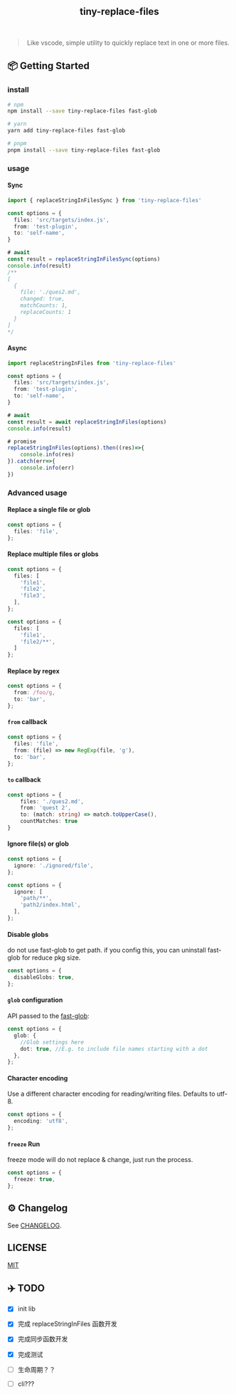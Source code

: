 
 <div align="center">
 <!-- <img align="center" width="180" src="https://raw.githubusercontent.com/andreasbm/readme/master/assets/logo-shadow.png" /> -->
  <h2>tiny-replace-files</h2>
  <br>
  <blockquote>Like vscode, simple utility to quickly replace text in one or more files.</blockquote>
</div>

## 📦 Getting Started

### install

```sh
# npm 
npm install --save tiny-replace-files fast-glob

# yarn
yarn add tiny-replace-files fast-glob

# pnpm
pnpm install --save tiny-replace-files fast-glob
```

### usage

#### Sync

```ts
import { replaceStringInFilesSync } from 'tiny-replace-files'

const options = {
  files: 'src/targets/index.js',
  from: 'test-plugin',
  to: 'self-name',
}

# await
const result = replaceStringInFilesSync(options)
console.info(result)
/**
[
  {
    file: './ques2.md',
    changed: true,
    matchCounts: 1,
    replaceCounts: 1
  }
]
*/
```
#### Async

```ts
import replaceStringInFiles from 'tiny-replace-files'

const options = {
  files: 'src/targets/index.js',
  from: 'test-plugin',
  to: 'self-name',
}

# await
const result = await replaceStringInFiles(options)
console.info(result)

# promise
replaceStringInFiles(options).then((res)=>{
    console.info(res)
}).catch(err=>{
    console.info(err)
})
```

### Advanced usage

#### Replace a single file or glob

```ts
const options = {
  files: 'file',
};
```

#### Replace multiple files or globs

```ts
const options = {
  files: [
    'file1',
    'file2',
    'file3',
  ],
};

const options = {
  files: [
    'file1',
    'file2/**',
  ]
};
```

#### Replace by regex

```ts
const options = {
  from: /foo/g,
  to: 'bar',
};
```

#### `from` callback

```ts
const options = {
  files: 'file',
  from: (file) => new RegExp(file, 'g'),
  to: 'bar',
};
```

#### `to` callback

```ts
const options = {
    files: './ques2.md',
    from: 'quest 2',
    to: (match: string) => match.toUpperCase(),
    countMatches: true
}
```

#### Ignore file(s) or glob

```ts
const options = {
  ignore: './ignored/file',
};

const options = {
  ignore: [
    'path/**',
    'path2/index.html',
  ],
};
```

#### Disable globs

do not use fast-glob to get path. if you config this, you can uninstall fast-glob for reduce pkg size.
```ts
const options = {
  disableGlobs: true,
};
```

#### `glob` configuration

API passed to the [fast-glob](https://github.com/mrmlnc/fast-glob#api):

```ts
const options = {
  glob: {
    //Glob settings here
    dot: true, //E.g. to include file names starting with a dot
  },
};
```

#### Character encoding

Use a different character encoding for reading/writing files. Defaults to utf-8.

```ts
const options = {
  encoding: 'utf8',
};
```

#### `freeze` Run

freeze mode will do not replace & change, just run the process.

```ts
const options = {
  freeze: true,
};
```


## ⚙️ Changelog

See [CHANGELOG](./CHANGELOG.md).

## LICENSE

[MIT](./LICENSE)

## ✈️  TODO

- [x] init lib
- [x] 完成 replaceStringInFiles 函数开发
- [x] 完成同步函数开发
- [x] 完成测试
- [ ] 生命周期？？
- [ ] cli???

